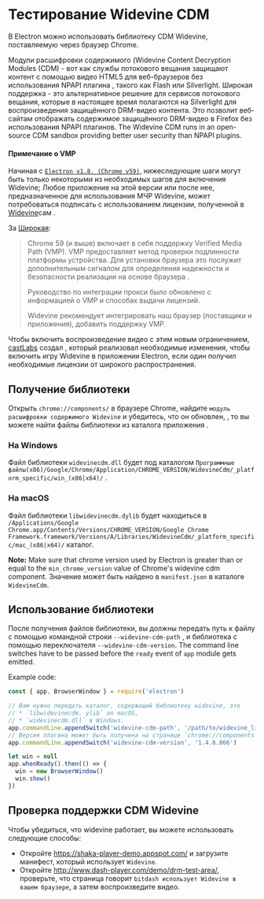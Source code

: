 # Тестирование Widevine CDM

В Electron можно использовать библиотеку CDM Widevine, поставляемую через браузер Chrome.

Модули расшифровки содержимого (Widevine Content Decryption Modules (CDM) - вот как службы потокового вещания защищают контент с помощью видео HTML5 для веб-браузеров без использования NPAPI плагина , такого как Flash или Silverlight. Широкая поддержка - это альтернативное решение для сервисов потокового вещания, которые в настоящее время полагаются на Silverlight для воспроизведения защищённого DRM-видео контента. Это позволит веб-сайтам отображать содержимое защищённого DRM-видео в Firefox без использования NPAPI плагинов. The Widevine CDM runs in an open-source CDM sandbox providing better user security than NPAPI plugins.

#### Примечание о VMP

Начиная с [`Electron v1.8. (Chrome v59)`](https://electronjs.org/releases#1.8.1), нижеследующие шаги могут быть только некоторыми из необходимых шагов для включения Widevine; Любое приложение на этой версии или после нее, предназначенное для использования МЧР Widevine, может потребоваться подписать с использованием лицензии, полученной в [Widevine](https://www.widevine.com/)сам .

За [Широкая](https://www.widevine.com/):

> Chrome 59 (и выше) включает в себя поддержку Verified Media Path (VMP). VMP предоставляет метод проверки подлинности платформы устройства. Для установки браузера это послужит дополнительным сигналом для определения надежности и безопасности реализации на основе браузера .
> 
> Руководство по интеграции прокси было обновлено с информацией о VMP и способах выдачи лицензий.
> 
> Widevine рекомендует интегрировать наш браузер (поставщики и приложения), добавить поддержку VMP.

Чтобы включить воспроизведение видео с этим новым ограничением, [castLabs](https://castlabs.com/open-source/downstream/) создал [](https://github.com/castlabs/electron-releases) , который реализовал необходимые изменения, чтобы включить игру Widevine в приложении Electron, если один получил необходимые лицензии от широкого распространения.

## Получение библиотеки

Открыть `chrome://components/` в браузере Chrome, найдите `модуль расшифровки содержимого Widevine` и убедитесь, что он обновлен, , то вы можете найти файлы библиотеки из каталога приложения .

### На Windows

Файл библиотеки `widevinecdm.dll` будет под каталогом `Программные файлы(x86)/Google/Chrome/Application/CHROME_VERSION/WidevineCdm/_platform_specific/win_(x86|x64)/` .

### На macOS

Файл библиотеки `libwidevinecdm.dylib` будет находиться в `/Applications/Google Chrome.app/Contents/Versions/CHROME_VERSION/Google Chrome Framework.framework/Versions/A/Libraries/WidevineCdm/_platform_specific/mac_(x86|x64)/` каталог.

**Note:** Make sure that chrome version used by Electron is greater than or equal to the `min_chrome_version` value of Chrome's widevine cdm component. Значение может быть найдено в `manifest.json` в каталоге `WidevineCdm`.

## Использование библиотеки

После получения файлов библиотеки, вы должны передать путь к файлу с помощью командной строки `--widevine-cdm-path` , и библиотека с помощью переключателя `--widevine-cdm-version`. The command line switches have to be passed before the `ready` event of `app` module gets emitted.

Example code:

```javascript
const { app, BrowserWindow } = require('electron')

// Вам нужно передать каталог, содержащий библиотеку widevine, это
// * `libwidevinecdm. ylib` on macOS,
// * `widevinecdm.dll` в Windows.
app.commandLine.appendSwitch('widevine-cdm-path', '/path/to/widevine_library')
// Версия плагина может быть получена на странице `chrome://components` в Chrome.
app.commandLine.appendSwitch('widevine-cdm-version', '1.4.8.866')

let win = null
app.whenReady().then(() => {
  win = new BrowserWindow()
  win.show()
})
```

## Проверка поддержки CDM Widevine

Чтобы убедиться, что widevine работает, вы можете использовать следующие способы:

* Откройте https://shaka-player-demo.appspot.com/ и загрузите манифест, который использует `Widevine`.
* Откройте http://www.dash-player.com/demo/drm-test-area/, проверьте, что страница говорит `bitdash использует Widevine в вашем браузере`, а затем воспроизведите видео.
